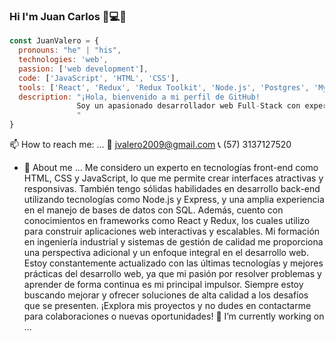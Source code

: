 ### Hi I'm Juan Carlos 👋💻📲

```js
const JuanValero = {
  pronouns: "he" | "his",
  technologies: 'web',
  passion: ['web development'],
  code: ['JavaScript', 'HTML', 'CSS'],
  tools: ['React', 'Redux', 'Redux Toolkit', 'Node.js', 'Postgres', 'MySQL', 'MongoDB'],
  description: "¡Hola, bienvenido a mi perfil de GitHub! 
               Soy un apasionado desarrollador web Full-Stack con experiencia en todas las etapas del desarrollo de aplicaciones web.
               "
}
```
 📫 How to reach me: ...
 📧 jvalero2009@gmail.com
 📞 (57) 3137127520

- 💬 About me ... Me considero un experto en tecnologías front-end como HTML, CSS y JavaScript, lo que me permite crear 
               interfaces atractivas y responsivas. También tengo sólidas habilidades en desarrollo back-end utilizando tecnologías como Node.js y Express, y una amplia experiencia en el manejo de bases de datos con SQL. Además, cuento con conocimientos en frameworks como React y Redux, los cuales utilizo para construir aplicaciones web interactivas y escalables. Mi formación en ingeniería industrial y sistemas de gestión de calidad me proporciona una perspectiva adicional y un enfoque integral en el desarrollo web. Estoy constantemente actualizado con las últimas tecnologías y mejores prácticas del desarrollo web, ya que mi pasión por resolver problemas y aprender de forma continua es mi principal impulsor. Siempre estoy buscando mejorar y ofrecer soluciones de alta calidad a los desafíos que se presenten. ¡Explora mis proyectos y no dudes en contactarme para colaboraciones o nuevas oportunidades!
🔭 I’m currently working on ...
